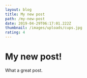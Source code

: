 ```yaml
---
layout: blog
title: My new post
path: /my-new-post
date: 2019-04-29T06:17:01.222Z
thumbnail: /images/uploads/cups.jpg
rating: 4
---
```

# My new post!

What a great post.
